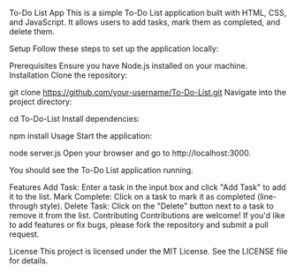 To-Do List App
This is a simple To-Do List application built with HTML, CSS, and JavaScript. It allows users to add tasks, mark them as completed, and delete them.

Setup
Follow these steps to set up the application locally:

Prerequisites
Ensure you have Node.js installed on your machine.
Installation
Clone the repository:


git clone https://github.com/your-username/To-Do-List.git
Navigate into the project directory:


cd To-Do-List
Install dependencies:


npm install
Usage
Start the application:


node server.js
Open your browser and go to http://localhost:3000.

You should see the To-Do List application running.

Features
Add Task: Enter a task in the input box and click "Add Task" to add it to the list.
Mark Complete: Click on a task to mark it as completed (line-through style).
Delete Task: Click on the "Delete" button next to a task to remove it from the list.
Contributing
Contributions are welcome! If you'd like to add features or fix bugs, please fork the repository and submit a pull request.

License
This project is licensed under the MIT License. See the LICENSE file for details.
